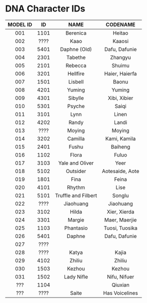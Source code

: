 # DNA Character IDs

| MODEL ID | ID  | NAME | CODENAME |
| :--: | :--: | :--: | :--: |
| 001 | 1101 | Berenica | Heitao |
| 002 | ???? | Kaao | Kaaosi |
| 003 | 5401 | Daphne (Old) | Dafu, Dafunie |
| 004 | 2301 | Tabethe | Zhangyu |
| 005 | 2101 | Rebecca | Shuimu |
| 006 | 3201 | Hellfire | Haier, Haierfa |
| 007 | 1501 | Lisbell | Baonu |
| 008 | 4201 | Yuming | Yuming |
| 009 | 4301 | Sibylle | Xibi, Xibier |
| 010 | 5301 | Psyche | Saiqi
| 011 | 3101 | Lynn | Linen |
| 012 | 4202 | Randy | Landi |
| 013 | ???? | Moying | Moying |
| 014 | 3202 | Camilla | Kami, Kamila |
| 015 | 2401 | Fushu | Baiheng |
| 016 | 1102 | Flora | Fuluo |
| 017 | 3103 | Yale and Oliver | Yeer |
| 018 | 5102 | Outsider | Aotesaide, Aote |
| 019 | 1801 | Fina | Feina |
| 020 | 4101 | Rhythm | Lise |
| 021 | 5101 | Truffle and Filbert | Songlu |
| 022 | ???? | Jiaohuang | Jiaohuang |
| 023 | 3102 | Hilda | Xier, Xierda |
| 024 | 3301 | Margie | Maer, Maerjie |
| 025 | 1103 | Phantasio | Tuosi, Tuosika |
| 026 | 5401 | Daphne | Dafu, Dafunie |
| 027 | ???? | | |
| 028 | ???? | Katya | Kajia |
| 029 | 4102 | Zhiliu | Zhiliu |
| 030 | 1503 | Kezhou | Kezhou |
| 031 | 1502 | Lady Nifle | Nifu, Nifuer |
| ??? | 1104 | | Qiuxian |
| ??? | ???? | Saite | Has Voicelines |

